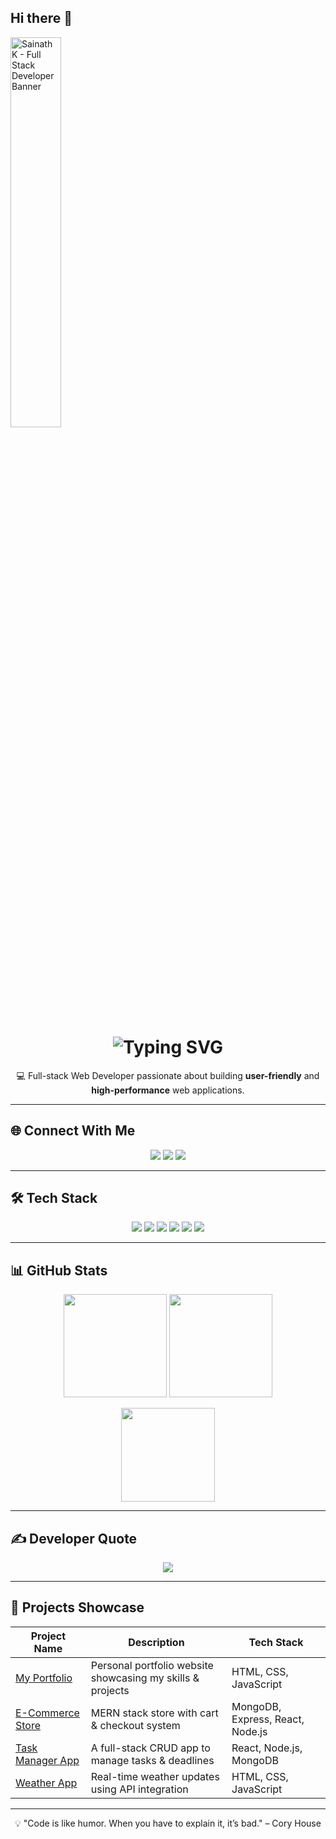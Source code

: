## Hi there 👋
<!-- Banner -->
<img src="[https://github.com/Sainath-K-tech/Sainath-K-tech/blob/2296539eb5f5c6fe935503960b49caa9ab0570c1/Banner.png]" width="40%" alt="Sainath K - Full Stack Developer Banner">

<!-- Typing Animation -->
<h1 align="center">
  <img src="https://readme-typing-svg.herokuapp.com?font=Fira+Code&size=28&duration=3000&pause=800&color=00F700&center=true&vCenter=true&width=500&lines=Hi%2C+I'm+Sainath+K;Full-Stack+Web+Developer;MERN+Stack+Enthusiast;Problem+Solver+%26+Tech+Learner" alt="Typing SVG" />
</h1>

<p align="center">
💻 Full-stack Web Developer passionate about building <strong>user-friendly</strong> and <strong>high-performance</strong> web applications.
</p>

---

## 🌐 Connect With Me
<p align="center">
  <a href="YOUR_INSTAGRAM_LINK"><img src="https://img.shields.io/badge/Instagram-E4405F.svg?style=for-the-badge&logo=Instagram&logoColor=white" /></a>
  <a href="YOUR_LINKEDIN_LINK"><img src="https://img.shields.io/badge/LinkedIn-0077B5.svg?style=for-the-badge&logo=linkedin&logoColor=white" /></a>
  <a href="YOUR_PORTFOLIO_LINK"><img src="https://img.shields.io/badge/Portfolio-000000.svg?style=for-the-badge&logo=About.me&logoColor=white" /></a>
</p>

---

## 🛠 Tech Stack
<p align="center">
  <img src="https://img.shields.io/badge/html5-%23E34F26.svg?style=for-the-badge&logo=html5&logoColor=white" />
  <img src="https://img.shields.io/badge/css3-%231572B6.svg?style=for-the-badge&logo=css3&logoColor=white" />
  <img src="https://img.shields.io/badge/javascript-%23323330.svg?style=for-the-badge&logo=javascript&logoColor=%23F7DF1E" />
  <img src="https://img.shields.io/badge/python-%233776AB.svg?style=for-the-badge&logo=python&logoColor=white" />
  <img src="https://img.shields.io/badge/java-%23ED8B00.svg?style=for-the-badge&logo=java&logoColor=white" />
  <img src="https://img.shields.io/badge/c-%2300599C.svg?style=for-the-badge&logo=c&logoColor=white" />
</p>

---

## 📊 GitHub Stats
<p align="center">
  <img src="https://github-readme-stats.vercel.app/api?username=Sainath-K-tech&theme=tokyonight&hide_border=false&include_all_commits=true&count_private=true" height="165" />
  <img src="https://github-readme-streak-stats.herokuapp.com/?user=Sainath-K-tech&theme=tokyonight&hide_border=false" height="165" />
</p>

<p align="center">
  <img src="https://github-readme-stats.vercel.app/api/top-langs/?username=Sainath-K-tech&theme=tokyonight&hide_border=false&layout=compact" height="150" />
</p>

---

## ✍️ Developer Quote
<p align="center">
  <img src="https://quotes-github-readme.vercel.app/api?type=horizontal&theme=tokyonight" />
</p>

---

## 🚀 Projects Showcase

| Project Name | Description | Tech Stack |
|--------------|-------------|------------|
| [My Portfolio](#) | Personal portfolio website showcasing my skills & projects | HTML, CSS, JavaScript |
| [E-Commerce Store](#) | MERN stack store with cart & checkout system | MongoDB, Express, React, Node.js |
| [Task Manager App](#) | A full-stack CRUD app to manage tasks & deadlines | React, Node.js, MongoDB |
| [Weather App](#) | Real-time weather updates using API integration | HTML, CSS, JavaScript |

---

<p align="center">💡 "Code is like humor. When you have to explain it, it’s bad." – Cory House</p>


<!--
**Sainath-K-tech/Sainath-K-tech** is a ✨ _special_ ✨ repository because its `README.md` (this file) appears on your GitHub profile.

Here are some ideas to get you started:

- 🔭 I’m currently working on ...
- 🌱 I’m currently learning ...
- 👯 I’m looking to collaborate on ...
- 🤔 I’m looking for help with ...
- 💬 Ask me about ...
- 📫 How to reach me: ...
- 😄 Pronouns: ...
- ⚡ Fun fact: ...
-->

